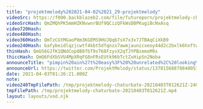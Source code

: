 ```yaml
---
title: "projektmelody%202021-04-02%2021_29-projektmelody"
videoSrc: https://f000.backblazeb2.com/file/futureporn/projektmelody-chaturbate-2021-04-03.mp4
videoSrcHash: QmZMQhPK5mmHZKNvwnrBUf9QCizQFkWsDBPKugiBcNxAsq
video720Hash: 
video480Hash: 
video360Hash: QmTzCGtMGaoP8m3KGEMS9HUJQqb7sX7x3x7JTBAqCiXkB9
video240Hash: bafybeidlqzjcwtf4kbt5dfqnzx7awmjaunicxeoy44d2c2bxlk6hnftw6i?filename=projektmelody-chaturbate-20210403T012621Z-240p.mp4
thinHash: QmUS6GJfK1QNdCop8B8fbT9sT68FzysX2qTJYPBzemoM9s
thiccHash: QmQ6FdXbSVU4MpXRqFG8nFRsEUtk96bTctZxHipSn2Noba
announceTitle: "pimpin%20ain%27t%20easy%3F%20%20unrelated%2C%20looking%20for%20someone%20to%20think%20of%20going%20live%20posts%20because%20god%20damn%20is%20it%20hard.%20Also%20I%27m%20naked%2C%20hi%21"
announceUrl: https://twitter.com/ProjektMelody/status/1378156887884005378
date: 2021-04-03T01:26:21.000Z
note: 
video240TmpFilePath: /tmp/projektmelody-chaturbate-20210403T012621Z-240p.mp4
tmpFilePath: /tmp/projektmelody-chaturbate-20210403T012621Z.mp4
layout: layouts/vod.njk
---
```

